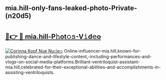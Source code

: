 ## mia.hill-only-fans​-leaked-photo​-Private-(n20d5)


# <h2><a href="https://mediaupload.pro?title=mia.hill&ref=git">🔗👉 🔴 mia.hill-P𝚑ot𝚘𝚜-V𝚒d𝚎o</a></h2>

[![Corinna Kopf Nue Nu𝚍e𝚜](https://i.imgur.com/0qMVB7G.gif)](https://mediaupload.pro?title=mia.hill&ref=git)
Online-influencer-mia.hill,known-for-publishing-dance-and-lifestyle-content,-including-performances-and-vlogs-on-social-media-platforms.Brilliant-ventriloquist-assistant-mia.hill,celebrated-for-their-exceptional-abilities-and-accomplishments-in-assisting-ventriloquists.  
